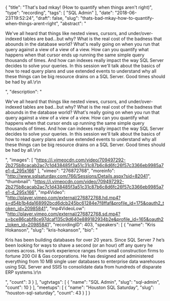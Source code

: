 {
  "title": "That's bad mkay! (How to quantify when things aren't right)",
  "type": "recording",
  "tags": [
    "SQL Admin"
  ],
  "date": "2018-06-23T19:52:24",
  "draft": false,
  "slug": "thats-bad-mkay-how-to-quantify-when-things-arent-right",
  "abstract": "<p>We've all heard that things like nested views, cursors, and under/over-indexed tables are bad...but why?  What is the real cost of the badness that abounds in the database world?  What's really going on when you run that query against a view of a view of a view.  How can you quantify what happens when that cursor ends up running the same simple query thousands of times.  And how can indexes really impact the way SQL Server decides to solve your queries.  In this session we'll talk about the basics of how to read query plans and use extended events to understand why all these things can be big resource drains on a SQL Server.  Good times should be had by all.\r\n</p>",
  "description": "<p>We've all heard that things like nested views, cursors, and under/over-indexed tables are bad...but why?  What is the real cost of the badness that abounds in the database world?  What's really going on when you run that query against a view of a view of a view.  How can you quantify what happens when that cursor ends up running the same simple query thousands of times.  And how can indexes really impact the way SQL Server decides to solve your queries.  In this session we'll talk about the basics of how to read query plans and use extended events to understand why all these things can be big resource drains on a SQL Server.  Good times should be had by all.\r\n</p>",
  "images": [
    "https://i.vimeocdn.com/video/709497292-2b275b8cacab2ac7c1d438485f3a51c31c87b6c8d6fc26f57c3366eb9985a7e1-d_295x166"
  ],
  "vimeo": "276872768",
  "moreinfo": "http://www.sqlsaturday.com/766/Sessions/Details.aspx?sid=82041",
  "thumbnail": "https://i.vimeocdn.com/video/709497292-2b275b8cacab2ac7c1d438485f3a51c31c87b6c8d6fc26f57c3366eb9985a7e1-d_295x166",
  "mp4Video": "http://player.vimeo.com/external/276872768.hd.mp4?s=d54b1b4da168992bcd6dcb245bc61284e7f8ffaf&profile_id=175&oauth2_token_id=20985841",
  "mp4VideoLow": "http://player.vimeo.com/external/276872768.sd.mp4?s=bce86cabf8ce97dcaf135c9d640e889182934b2e&profile_id=165&oauth2_token_id=20985841",
  "recordingID": 403,
  "speakers": [
    {
      "name": "Kris Hokanson",
      "slug": "kris-hokanson",
      "bio": "<p>Kris has been building databases for over 20 years. Since SQL Server 7 he’s been looking for ways to shave a second (or an hour) off any query he comes across. His work experience ranges from small construction firms to fortune 200 Oil & Gas corporations.  He has designed and administered everything from 10 MB single user databases to enterprise data warehouses using SQL Server and SSIS to consolidate data from hundreds of disparate ERP systems.\r\n</p>",
      "count": 3
    }
  ],
  "ugtvtags": [
    {
      "name": "SQL Admin",
      "slug": "sql-admin",
      "count": 10
    }
  ],
  "meetups": [
    {
      "name": "Houston SQL Saturday",
      "slug": "houston-sql-saturday",
      "count": 43
    }
  ]
}